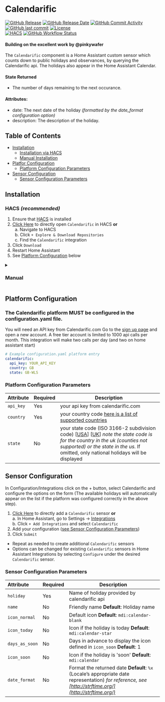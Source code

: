 # Calendarific
[![GitHub Release](https://img.shields.io/github/release/Snuffy2/Calendarific.svg?style=for-the-badge)](https://github.com/Snuffy2/Calendarific/releases)
[![GitHub Release Date](https://img.shields.io/github/release-date/Snuffy2/Calendarific?label=Last%20Release&style=for-the-badge)](#places)
[![GitHub Commit Activity](https://img.shields.io/github/commit-activity/y/Snuffy2/Calendarific.svg?style=for-the-badge)](https://github.com/Snuffy2/Calendarific/commits/master)
[![GitHub last commit](https://img.shields.io/github/last-commit/Snuffy2/Calendarific?style=for-the-badge)](#places)
[![License](https://img.shields.io/github/license/Snuffy2/Calendarific?color=blue&style=for-the-badge)](LICENSE)<br/>
[![HACS](https://img.shields.io/badge/HACS-Custom-orange.svg?style=for-the-badge)](https://github.com/hacs/integration)
[![GitHub Workflow Status](https://img.shields.io/github/actions/workflow/status/Snuffy2/Calendarific/hacs_validate.yml?branch=main&style=for-the-badge)](#calendarific)<br/>

#### Building on the excellent work by @pinkywafer

The `Calendarific` component is a Home Assistant custom sensor which counts down to public holidays and observances, by querying the Calendarific api. The holidays also appear in the Home Assistant Calendar.

#### State Returned
* The number of days remaining to the next occurance.

#### Attributes:
* date:  The next date of the holiday _(formatted by the date_format configuration option)_
* description: The description of the holiday.

## Table of Contents

* [Installation](#installation)
  + [Installation via HACS](#hacs-recommended)
  + [Manual Installation](#manual)
* [Platfor Configuration](#platform-configuration)
  + [Platform Configuration Parameters](#platform-configuration-parameters)
* [Sensor Configuration](#sensor-configuration)
  + [Sensor Configuration Parameters](#sensor-configuration-parameters)

## Installation
### HACS *(recommended)*
1. Ensure that [HACS](https://hacs.xyz/) is installed
1. [Click Here](https://my.home-assistant.io/redirect/hacs_repository/?owner=Snuffy2&repository=Calendarific) to directly open `Calendarific` in HACS **or**<br/>
  a. Navigate to HACS<br/>
  b. Click `+ Explore & Download Repositories`<br/>
  c. Find the `Calendarific` integration <br/>
1. Click `Download`
1. Restart Home Assistant
1. See [Platform Configuration](#platform-configuration) below

<details>
<summary><h3>Manual</h3></summary>

You probably <u>do not</u> want to do this! Use the HACS method above unless you know what you are doing and have a good reason as to why you are installing manually

1. Using the tool of choice open the directory (folder) for your HA configuration (where you find `configuration.yaml`)
1. If you do not have a `custom_components` directory there, you need to create it
1. In the `custom_components` directory create a new folder called `calendarific`
1. Download the `calendarific.zip` file from the [latest release](https://github.com/Snuffy2/calendarific/releases/latest).
1. Unpack the release
1. Place _all_ the files from the `custom_components/calendarific/` directory in this repository into the new directory you created
1. Restart Home Assistant
1. See [Platform Configuration](#platform-configuration) below

</details>

## Platform Configuration

### The Calendarific platform MUST be configured in the configuration.yaml file.

You will need an API key from Calendarific.com Go to the [sign up page](https://calendarific.com/signup) and open a new account.  A free tier account is limited to 1000 api calls per month.  This integration will make two calls per day (and two on home assistant start)

```yaml
# Example configuration.yaml platform entry
calendarific:
  api_key: YOUR_API_KEY
  country: GB
  state: GB-WLS
```

### Platform Configuration Parameters

|Attribute |Required|Description
|:----------|----------|------------
| `api_key` | Yes | your api key from calendarific.com
| `country` | Yes | your country code [here is a list of supported countries](https://calendarific.com/supported-countries)
| `state` | No | your state code (ISO 3166-2 subdivision code) [[USA](https://en.wikipedia.org/wiki/ISO_3166-2:US)] [[UK](https://en.wikipedia.org/wiki/ISO_3166-2:GB)] _note the state code is for the country in the uk (counties not supported) or the state in the us._   If omitted, only national holidays will be displayed

## Sensor Configuration

In Configuration/Integrations click on the + button, select Calendarific and configure the options on the form (The available holidays will automatically appear on the list if the platform was configured correctly in the above step).

1. [Click Here](https://my.home-assistant.io/redirect/config_flow_start/?domain=calendarific) to directly add a `Calendarific` sensor **or**<br/>
    a. In Home Assistant, go to Settings -> [Integrations](https://my.home-assistant.io/redirect/integrations/)<br/>
    b. Click `+ Add Integrations` and select `Calendarific`<br/>
2. Add your configuration ([see Sensor Configuration Parameters](#sensor-configuration-parameters))
4. Click `Submit`

* Repeat as needed to create additional `Calendarific` sensors
* Options can be changed for existing `Calendarific` sensors in Home Assistant Integrations by selecting `Configure` under the desired `Calendarific` sensor.

### Sensor Configuration Parameters

|Attribute |Required|Description
|:----------|----------|------------
| `holiday` | Yes | Name of holiday provided by calendarific api
| `name` | No | Friendly name **Default**: Holiday name
| `icon_normal` | No | Default icon **Default**:  `mdi:calendar-blank`
| `icon_today` | No | Icon if the holiday is today **Default**: `mdi:calendar-star`
| `days_as_soon` | No | Days in advance to display the icon defined in `icon_soon` **Default**: 1
| `icon_soon` | No | Icon if the holiday is 'soon' **Default**: `mdi:calendar`
| `date_format` | No | Format the returned date **Default**: `%x` (Locale’s appropriate date representation) _for reference, see [http://strftime.org/](http://strftime.org/)_

